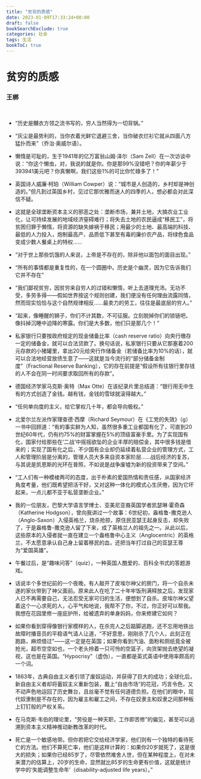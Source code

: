 ```yaml
---
title: "贫穷的质感"
date: 2023-01-09T17:33:24+08:00
draft: false
bookSearchExclude: true
categories: 社会
tags: 生活
bookToC: true
---
```


# 贫穷的质感
### 王梆

</br>

- “历史是黼衣方领之流书写的，穷人当然得为一切背锅。”

- “灰尘是最势利的，当你衣着光鲜它退避三舍，当你破衣烂衫它就从四面八方猛扑而来”（乔治·奥威尔语）。

- 懒惰是可耻的，生于1941年的亿万富翁山姆·泽尔（Sam Zell）在一次访谈中说：“你这个懒虫，对，我说的就是你。你是那99%没错吧？你的年薪少于393941美元吧？你真懒啊，我们这些1%的可比你忙碌多了！”

- 英国诗人威廉·柯珀（William Cowper）说：“城市是人创造的，乡村却是神创造的。”但凡到过英国乡村，见过它那优雅而迷人的四季的人，想必都会对此深信不疑。

- 这就是全球垄断资本主义的邪恶之处：垄断市场，兼并土地，大搞农业工业化，让可持续发展的地域经济窒碍难行；将失去土地的农民逼成“移民工”，将贫困归罪于懒惰，将资源的缺失嫁祸于移民；用最少的土地、最高端的科技、最低的人力投入，炮制最高产、品质低下甚至有毒的廉价农产品，将绿色食品变成少数人餐桌上的特权……

- “对于世上那些饥饿的人来说，上帝是不存在的，除非他以面包的面目出现。”

- “所有的事情都是重复性的，在一个圆圈中。历史是个幽灵，因为它告诉我们它并不存在”

- “我们鄙视贫穷，因贫穷来自穷人的过错和懒惰，听上去道理充沛。无功不受，多劳多得——假如世界按这个规则创建，我们便没有任何理由流露同情，然而现实恰恰与这个自然规律相反……最卖力的劳工，往往是最底层的穷人。”

- “起来，像睡醒的狮子，你们不计其数，不可征服。立刻脱掉你们的锁链吧，像抖掉沉睡中迫降的寒露。你们是大多数，他们只是那几个！”

- 私家银行只要按政府规定的现金储备比率（cash reserve ratio）向央行缴存一定的储备金，就可以合法贷款了。换句话说，私家银行只要从它那塞着200元存款的小猪罐里，拿出20元给央行作储备金（若储备比率为10%的话），就可以合法地经营放债生意了——这就是当今流行的“部分储备金制度”（Fractional Reserve Banking），它的存在前提是“假设所有往银行里存钱的人不会在同一时间要求取回所有的存款”。

- 德国经济学家马克斯·奥特（Max Otte）在该纪录片里总结道：“银行用无中生有的方式创造了金钱。越有钱，金钱的雪球就滚得越大。”

- “任何单向度的主义，给它掌权几十年，都会导向极权。”

- 北爱尔兰左派作家理查德·西摩（Richard Seymour）在《工党的失效》（g）一书中回顾道：“有的事实鲜为人知，虽然很多重工业都国有化了，可直到20世纪60年代，仍有约75%的财富掌握在5%的顶级富豪手里。为了实现国有化，国家付给那些在‘二战’中摇摇欲坠的企业丰厚的赔偿金，其中很多钱是借来的；实现了国有化之后，不少国有企业却仍延续着私营企业的管理方式，工人和管理阶层是分离的，管理人员大多来自资本家阶层……战后经济的复苏，与其说是凯恩斯的光环在普照，不如说是战争废墟为新的投资带来了空间。”

- “工人们有一种模棱两可的态度，出于朴素的爱国热情和责任感，从国家经济角度考量，他们既希望把活干好，又对这种一体化的模式心生厌倦，因为它坏起来，一点儿都不亚于私营垄断企业。”

- 我的一位朋友，巴黎大学语言学博士、亚美尼亚裔英国学者凯瑟琳·霍奇森（Katherine Hodgson），曾向我讲过一个故事：6世纪初，盎格鲁-撒克逊人（Anglo-Saxon）入侵英格兰，烧杀抢掠，原住民亚瑟王起身反击，却失败了，于是盎格鲁-撒克逊人留了下来，成了英格兰人的祖先之一。从此以后，这些原本的入侵者就一直在建立一个盎格鲁中心主义（Anglocentric）的英格兰，不太愿意承认自己身上留着移民的血，还把当年打过自己的亚瑟王尊为“爱国英雄”。

- 午餐过后，是“趣味问答”（quiz），一种英国人酷爱的、百科全书式的答题游戏。

- 话说半个多世纪前的一个夜晚，有人敲开了皮埃尔神父的房门，将一个自杀未遂的家伙带到了神父面前。原来此人在吃了二十年牢饭刑满释放之后，发现家人已不再需要自己，无法忍受无家可归的生活，便想到了自杀。皮埃尔神父望着这个一心求死的人，心平气和地说，我帮不了你，不过，你正好可以帮我。我想在花园里修一座庇护所，给被遗弃的单身妈妈，你来修建它如何？

- 如果你看到穿得像银行家模样的人，在杀完人之后踮脚逃跑，还不忘用地铁出故障时播音员的平稳语气请人让道，“不好意思，刚刚杀了几个人，此刻正在跑路，麻烦借过”——这一定是在英国；如果你看到汽油、面粉和厕纸竟全被抢光，超市空空如也，一个老头拎着一只可怜的空篮子，向货架抛去绝望的凝视，这也是在英国。“Hypocrisy”（虚伪），一直都是英式英语中使用率颇高的一个词。

- 1863年，古典自由主义者引领了废奴运动，并获得了巨大的成功；全球化后，新自由主义者却将蓄奴主义重新包装，戴上“自由市场”的花冠，巧言令色，又不动声色地运回了历史舞台，且丝毫不觉有任何道德负担。在他们的眼中，现代奴隶制是不存在的，因为雇主和雇工之间，不存在奴隶主和奴隶之间那种板上钉钉般的产权关系。

- 在马克斯·韦伯的理论里，“劳役是一种天职，工作即苦修”的偏见，甚至可以追溯到资本主义精神推动新教改革的时代。

- 死亡是一个敏感地带。但你若把它交给经济学家，他们则有一个独特的看待死亡的方法。他们不算死亡率，他们是这样计算的：如果你20岁就死了，这是很大的损失；如果你已经85岁了，尽管依然难舍人世，但在某种程度上，在对未来潜力的估算上，20岁的生命，显然就比85岁的生命更有价值，这就是统计学中的‘失能调整生命年’（disability-adjusted life years）。”